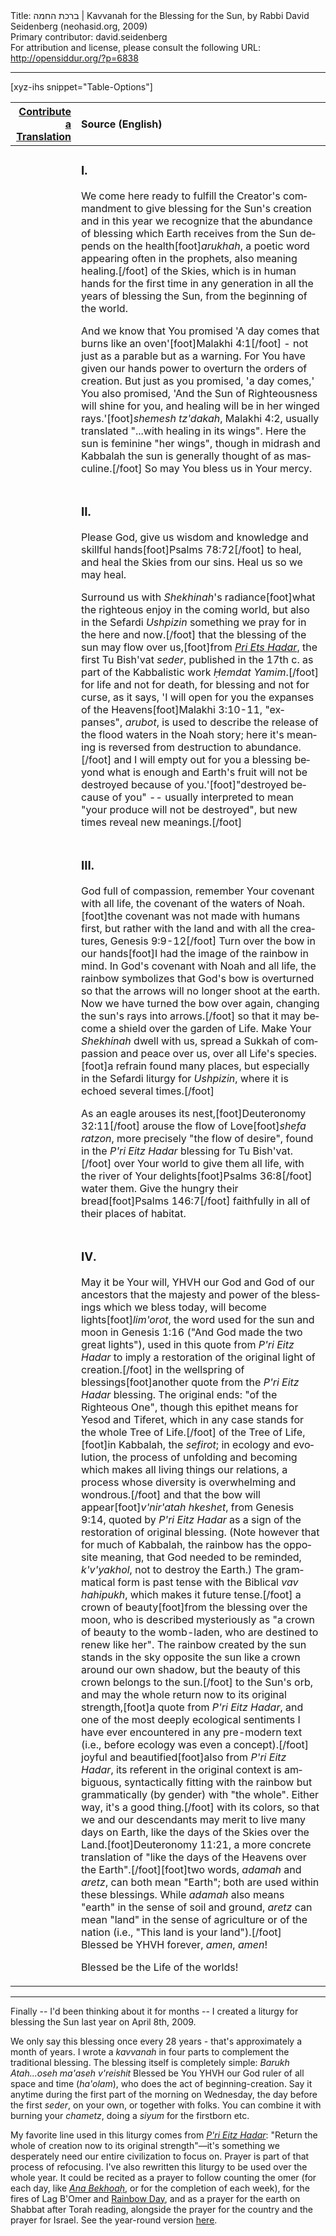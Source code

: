 <html>
<head></head>
<body>
Title: ברכת החמה | Kavvanah for the Blessing for the Sun, by Rabbi David Seidenberg (neohasid.org, 2009)<br />
Primary contributor: david.seidenberg<br />
For attribution and license, please consult the following URL: <a href="http://opensiddur.org/?p=6838">http://opensiddur.org/?p=6838</a>
<p />
<hr />

<style type="text/css" media="all">.printfriendly {display: none!important;}</style>

[xyz-ihs snippet="Table-Options"]<table style="margin-left: auto; margin-right: auto;" class="draggable">
<thead><tr><th id="x" style="text-align: right;"><a href="/contribute/upload/">Contribute a Translation</a></th><th style="text-align: left;">Source (English)</th></tr></thead>
<tbody>
<tr><td style="vertical-align:top;">
<div class="liturgy" lang="he" style="text-align: right;">

</span></div></td>
 
<td style="vertical-align:top;"><div class="english" lang="en">
<h3>I.</h3>
We come here ready to fulfill the Creator's commandment to give blessing for the Sun's creation and in this year we recognize that the abundance of blessing which Earth receives from the Sun depends on the health[foot]<em>arukhah</em>, a poetic word appearing often in the prophets, also meaning healing.[/foot] of the Skies, which is in human hands for the first time in any generation in all the years of blessing the Sun, from the beginning of the world.</span>

And we know that You promised 'A day comes that burns like an oven'[foot]Malakhi 4:1[/foot] - not just as a parable but as a warning. For You have given our hands power to overturn the orders of creation. But just as you promised, 'a day comes,' You also promised, 'And the Sun of Righteousness will shine for you, and healing will be in her winged rays.'[foot]<em>shemesh tz'dakah</em>, Malakhi 4:2, usually translated "...with healing in its wings". Here the sun is feminine "her wings", though in midrash and Kabbalah the sun is generally thought of as masculine.[/foot] So may You bless us in Your mercy.</span>
</div></td></tr>


<tr><td style="vertical-align:top;">
<div class="liturgy" lang="he" style="text-align: right;">

</span></div></td>
 
<td style="vertical-align:top;"><div class="english" lang="en">
<h3>II.</h3>
Please God, give us wisdom and knowledge and skillful hands[foot]Psalms 78:72[/foot] to heal, and heal the Skies from our sins. Heal us so we may heal.

Surround us with <em>Shekhinah</em>'s radiance[foot]what the righteous enjoy in the coming world, but also in the Sefardi <em>Ushpizin</em> something we pray for in the here and now.[/foot] that the blessing of the sun may flow over us,[foot]from <a href="https://opensiddur.org/2010/11/pri-etz-hadar/"><em>Pri Ets Hadar</em></a>, the first Tu Bish'vat <em>seder</em>, published in the 17th c. as part of the Kabbalistic work <em>Ḥemdat Yamim</em>.[/foot] for life and not for death, for blessing and not for curse, as it says, 'I will open for you the expanses of the Heavens[foot]Malakhi 3:10-11, "expanses", <em>arubot</em>, is used to describe the release of the flood waters in the Noah story; here it's meaning is reversed from destruction to abundance.[/foot] and I will empty out for you a blessing beyond what is enough and Earth's fruit will not be destroyed because of you.'[foot]"destroyed because of you" -- usually interpreted to mean "your produce will not be destroyed", but new times reveal new meanings.[/foot]
</div></td></tr>


<tr><td style="vertical-align:top;">
<div class="liturgy" lang="he" style="text-align: right;">

</span></div></td>
 
<td style="vertical-align:top;"><div class="english" lang="en">
<h3>III.</h3>
God full of compassion, remember Your covenant with all life, the covenant of the waters of Noah.[foot]the covenant was not made with humans first, but rather with the land and with all the creatures, Genesis 9:9-12[/foot] Turn over the bow in our hands[foot]I had the image of the rainbow in mind. In God's covenant with Noah and all life, the rainbow symbolizes that God's bow is overturned so that the arrows will no longer shoot at the earth. Now we have turned the bow over again, changing the sun's rays into arrows.[/foot] so that it may become a shield over the garden of Life. Make Your <em>Shekhinah</em> dwell with us, spread a Sukkah of compassion and peace over us, over all Life's species.[foot]a refrain found many places, but especially in the Sefardi liturgy for <em>Ushpizin</em>, where it is echoed several times.[/foot]

As an eagle arouses its nest,[foot]Deuteronomy 32:11[/foot] arouse the flow of Love[foot]<em>shefa ratzon</em>, more precisely "the flow of desire", found in the <em>P'ri Eitz Hadar</em> blessing for Tu Bish'vat.[/foot] over Your world to give them all life, with the river of Your delights[foot]Psalms 36:8[/foot] water them. Give the hungry their bread[foot]Psalms 146:7[/foot] faithfully in all of their places of habitat.
</div></td></tr>


<tr><td style="vertical-align:top;">
<div class="liturgy" lang="he" style="text-align: right;">

</span></div></td>
 
<td style="vertical-align:top;"><div class="english" lang="en">
<h3>IV.</h3>
May it be Your will, YHVH our God and God of our ancestors that the majesty and power of the blessings which we bless today, will become lights[foot]<em>lim'orot</em>, the word used for the sun and moon in Genesis 1:16 ("And God made the two great lights"), used in this quote from <em>P'ri Eitz Hadar</em> to imply a restoration of the original light of creation.[/foot] in the wellspring of blessings[foot]another quote from the <em>P'ri Eitz Hadar</em> blessing. The original ends: "of the Righteous One", though this epithet means for Yesod and Tiferet, which in any case stands for the whole Tree of Life.[/foot] of the Tree of Life,[foot]in Kabbalah, the <em>sefirot</em>; in ecology and evolution, the process of unfolding and becoming which makes all living things our relations, a process whose diversity is overwhelming and wondrous.[/foot] and that the bow will appear[foot]<em>v'nir'atah hkeshet</em>, from Genesis 9:14, quoted by <em>P'ri Eitz Hadar</em> as a sign of the restoration of original blessing. (Note however that for much of Kabbalah, the rainbow has the opposite meaning, that God needed to be reminded, <em>k'v'yakhol</em>, not to destroy the Earth.) The grammatical form is past tense with the Biblical <em>vav hahipukh</em>, which makes it future tense.[/foot] a crown of beauty[foot]from the blessing over the moon, who is described mysteriously as "a crown of beauty to the womb-laden, who are destined to renew like her". The rainbow created by the sun stands in the sky opposite the sun like a crown around our own shadow, but the beauty of this crown belongs to the sun.[/foot] to the Sun's orb, and may the whole return now to its original strength,[foot]a quote from <em>P'ri Eitz Hadar</em>, and one of the most deeply ecological sentiments I have ever encountered in any pre-modern text (i.e., before ecology was even a concept).[/foot] joyful and beautified[foot]also from <em>P'ri Eitz Hadar</em>, its referent in the original context is ambiguous, syntactically fitting with the rainbow but grammatically (by gender) with "the whole". Either way, it's a good thing.[/foot] with its colors, so that we and our descendants may merit to live many days on Earth, like the days of the Skies over the Land.[foot]Deuteronomy 11:21, a more concrete translation of "like the days of the Heavens over the Earth".[/foot][foot]two words, <em>adamah</em> and <em>aretz</em>, can both mean "Earth"; both are used within these blessings. While <em>adamah</em> also means "earth" in the sense of soil and ground, <em>aretz</em> can mean "land" in the sense of agriculture or of the nation (i.e., "This land is your land").[/foot]
Blessed be YHVH forever, <em>amen</em>, <em>amen</em>!

Blessed be the Life of the worlds!</p>
</div></td></tr>
</tbody></table>

<hr />

Finally -- I'd been thinking about it for months -- I created a liturgy for blessing the Sun last year on April 8th, 2009.

We only say this blessing once every 28 years - that's approximately a month of years. I wrote a <em>kavvanah</em> in four parts to complement the traditional blessing. The blessing itself is completely simple: <em>Barukh Atah...oseh ma'aseh v'reishit</em> Blessed be You YHVH our God ruler of all space and time (<em>ha'olam</em>), who does the act of beginning-creation. Say it anytime during the first part of the morning on Wednesday, the day before the first <em>seder</em>, on your own, or together with folks. You can combine it with burning your <em>chametz</em>, doing a <em>siyum</em> for the firstborn etc.

My favorite line used in this liturgy comes from <em><a href="https://opensiddur.org/2010/11/pri-etz-hadar/">P'ri Eitz Hadar</a></em>: "Return the whole of creation now to its original strength"—it's something we desperately need our entire civilization to focus on. Prayer is part of that process of refocusing. I've also rewritten this liturgy to be used over the whole year. It could be recited as a prayer to follow counting the omer (for each day, like <em><a href="https://opensiddur.org/2012/05/journey-towards-illumination-psalm-67-and-ana-bkoa%E1%B8%A5/">Ana Bekhoaḥ</a></em>, or for the completion of each week), for the fires of Lag B'Omer and <a href="https://opensiddur.org/2012/05/%d7%99%d7%95%d7%9d-%d7%a7%d7%a9%d7%aa-%d7%9e%d7%b4%d7%91-%d7%91%d7%a2%d7%95%d7%9e%d7%a8-the-42nd-day-of-the-omer-is-rainbow-day/">Rainbow Day</a>, and as a prayer for the earth on Shabbat after Torah reading, alongside the prayer for the country and the prayer for Israel. See the year-round version <a href="https://opensiddur.org/2010/11/a-prayer-for-the-earth-by-david-seidenberg/">here</a>.
</body>
</html>